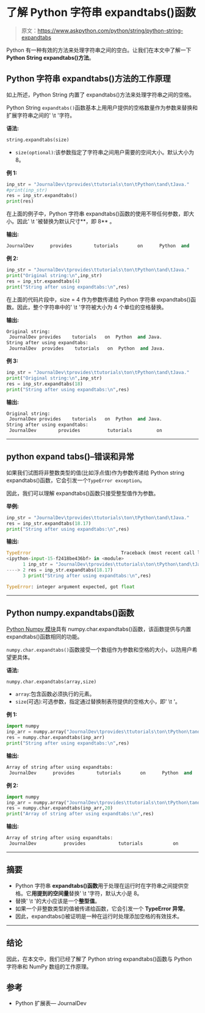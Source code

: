 # 了解 Python 字符串 expandtabs()函数

> 原文：<https://www.askpython.com/python/string/python-string-expandtabs>

Python 有一种有效的方法来处理字符串之间的空白。让我们在本文中了解一下 **Python String expandtabs()方法**。

## Python 字符串 expandtabs()方法的工作原理

如上所述，Python String 内置了 expandtabs()方法来处理字符串之间的空格。

Python String `expandtabs()`函数基本上用用户提供的空格数量作为参数来替换和扩展字符串之间的' \t '字符。

**语法:**

```py
string.expandtabs(size)

```

*   `size(optional)`:该参数指定了字符串之间用户需要的空间大小。默认大小为 8。

**例 1:**

```py
inp_str = "JournalDev\tprovides\ttutorials\ton\tPython\tand\tJava."
#print(inp_str)
res = inp_str.expandtabs()
print(res)

```

在上面的例子中，Python 字符串 expandtabs()函数的使用不带任何参数，即大小。因此' \t '被替换为默认尺寸**，即 8** 。

**输出:**

```py
JournalDev      provides        tutorials       on      Python  and     Java.

```

**例 2:**

```py
inp_str = "JournalDev\tprovides\ttutorials\ton\tPython\tand\tJava."
print("Original string:\n",inp_str)
res = inp_str.expandtabs(4)
print("String after using expandtabs:\n",res)

```

在上面的代码片段中，size = 4 作为参数传递给 Python 字符串 expandtabs()函数。因此，整个字符串中的' \t '字符被大小为 4 个单位的空格替换。

**输出:**

```py
Original string:
 JournalDev	provides	tutorials	on	Python	and	Java.
String after using expandtabs:
 JournalDev  provides    tutorials   on  Python  and Java.

```

**例 3:**

```py
inp_str = "JournalDev\tprovides\ttutorials\ton\tPython\tand\tJava."
print("Original string:\n",inp_str)
res = inp_str.expandtabs(18)
print("String after using expandtabs:\n",res)

```

**输出:**

```py
Original string:
 JournalDev	provides	tutorials	on	Python	and	Java.
String after using expandtabs:
 JournalDev        provides          tutorials         on                Python            and               Java.

```

* * *

## python expand tabs()–错误和异常

如果我们试图将非整数类型的值(比如浮点值)作为参数传递给 Python string expandtabs()函数，它会引发一个`TypeError exception`。

因此，我们可以理解 expandtabs()函数只接受整型值作为参数。

**举例:**

```py
inp_str = "JournalDev\tprovides\ttutorials\ton\tPython\tand\tJava."
res = inp_str.expandtabs(18.17)
print("String after using expandtabs:\n",res)

```

**输出:**

```py
TypeError                                 Traceback (most recent call last)
<ipython-input-15-f2418be436bf> in <module>
      1 inp_str = "JournalDev\tprovides\ttutorials\ton\tPython\tand\tJava."
----> 2 res = inp_str.expandtabs(18.17)
      3 print("String after using expandtabs:\n",res)

TypeError: integer argument expected, got float

```

* * *

## Python numpy.expandtabs()函数

[Python Numpy 模块](https://www.askpython.com/python-modules/numpy/python-numpy-arrays)具有 numpy.char.expandtabs()函数，该函数提供与内置 expandtabs()函数相同的功能。

`numpy.char.expandtabs()`函数接受一个数组作为参数和空格的大小，以防用户希望更具体。

**语法:**

```py
numpy.char.expandtabs(array,size)

```

*   `array`:包含函数必须执行的元素。
*   `size`(可选):可选参数，指定通过替换制表符提供的空格大小，即' \t '。

**例 1:**

```py
import numpy
inp_arr = numpy.array("JournalDev\tprovides\ttutorials\ton\tPython\tand\tJava.")
res = numpy.char.expandtabs(inp_arr)
print("String after using expandtabs:\n",res)

```

**输出:**

```py
Array of string after using expandtabs:
 JournalDev      provides        tutorials       on      Python  and     Java.

```

**例 2:**

```py
import numpy
inp_arr = numpy.array("JournalDev\tprovides\ttutorials\ton\tPython\tand\tJava.")
res = numpy.char.expandtabs(inp_arr,20)
print("Array of string after using expandtabs:\n",res)

```

**输出:**

```py
Array of string after using expandtabs:
 JournalDev          provides            tutorials           on                  Python              and                 Java.

```

* * *

## 摘要

*   Python 字符串 **expandtabs()函数**用于处理在运行时在字符串之间提供空格。它**用提到的空间量**替换' \t '字符，默认大小是 8。
*   替换' \t '的大小应该是一个**整型值**。
*   如果一个非整数类型的值被传递给函数，它会引发一个 **TypeError 异常**。
*   因此，expandtabs()被证明是一种在运行时处理添加空格的有效技术。

* * *

## 结论

因此，在本文中，我们已经了解了 Python string expandtabs()函数与 Python 字符串和 NumPy 数组的工作原理。

## 参考

*   Python 扩展表— JournalDev